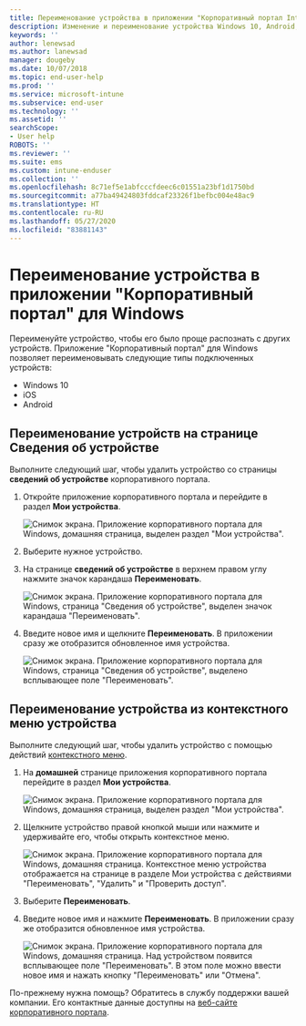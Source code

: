 ```yaml
---
title: Переименование устройства в приложении "Корпоративный портал Intune" для Windows
description: Изменение и переименование устройства Windows 10, Android, iOS или Microsoft HoloLens в приложении "Корпоративный портал Intune" для Windows
keywords: ''
author: lenewsad
ms.author: lanewsad
manager: dougeby
ms.date: 10/07/2018
ms.topic: end-user-help
ms.prod: ''
ms.service: microsoft-intune
ms.subservice: end-user
ms.technology: ''
ms.assetid: ''
searchScope:
- User help
ROBOTS: ''
ms.reviewer: ''
ms.suite: ems
ms.custom: intune-enduser
ms.collection: ''
ms.openlocfilehash: 8c71ef5e1abfcccfdeec6c01551a23bf1d1750bd
ms.sourcegitcommit: a77ba49424803fddcaf23326f1befbc004e48ac9
ms.translationtype: HT
ms.contentlocale: ru-RU
ms.lasthandoff: 05/27/2020
ms.locfileid: "83881143"
---
```

# <a name="rename-device-from-the-company-portal-app-for-windows"></a>Переименование устройства в приложении "Корпоративный портал" для Windows
Переименуйте устройство, чтобы его было проще распознать с других устройств. Приложение "Корпоративный портал" для Windows позволяет переименовывать следующие типы подключенных устройств:  
* Windows 10
* iOS
* Android  

## <a name="rename-device-from-device-details-page"></a>Переименование устройств на странице **Сведения об устройстве**  
Выполните следующий шаг, чтобы удалить устройство со страницы **сведений об устройстве** корпоративного портала. 

1. Откройте приложение корпоративного портала и перейдите в раздел **Мои устройства**.  

    ![Снимок экрана. Приложение корпоративного портала для Windows, домашняя страница, выделен раздел "Мои устройства".](./media/1809_CheckAccess_Context_Select_Device.png)  
2. Выберите нужное устройство.
3. На странице **сведений об устройстве** в верхнем правом углу нажмите значок карандаша **Переименовать**.  

     ![Снимок экрана. Приложение корпоративного портала для Windows, страница "Сведения об устройстве", выделен значок карандаша "Переименовать".](./media/1809_Rename_CPapp_Windows_icon.png) 
4. Введите новое имя и щелкните **Переименовать**. В приложении сразу же отобразится обновленное имя устройства.  

     ![Снимок экрана. Приложение корпоративного портала для Windows, страница "Сведения об устройстве", выделено всплывающее поле "Переименовать".](./media/1808_RenameApp_Popup.png)  

## <a name="rename-device-from-device-context-menu"></a>Переименование устройства из контекстного меню устройства  
Выполните следующий шаг, чтобы удалить устройство с помощью действий [контекстного меню](https://docs.microsoft.com//windows/uwp/design/controls-and-patterns/menus).  

1. На **домашней** странице приложения корпоративного портала перейдите в раздел **Мои устройства**.

    ![Снимок экрана. Приложение корпоративного портала для Windows, домашняя страница, выделен раздел "Мои устройства".](./media/1809_CheckAccess_Context_Select_Device.png)  
2. Щелкните устройство правой кнопкой мыши или нажмите и удерживайте его, чтобы открыть контекстное меню.  

    ![Снимок экрана. Приложение корпоративного портала для Windows, домашняя страница. Контекстное меню устройства отображается на странице в разделе **Мои устройства** с действиями "Переименовать", "Удалить" и "Проверить доступ".](./media/1809_DeviceContextMenu_Windows_CP.png)    
3. Выберите **Переименовать**.  
4. Введите новое имя и нажмите **Переименовать**. В приложении сразу же отобразится обновленное имя устройства.  

     ![Снимок экрана. Приложение корпоративного портала для Windows, домашняя страница. Над устройством появится всплывающее поле "Переименовать". В этом поле можно ввести новое имя и нажать кнопку "Переименовать" или "Отмена".](./media/1808_RenameApp_Popup.png)  

По-прежнему нужна помощь? Обратитесь в службу поддержки вашей компании. Его контактные данные доступны на [веб-сайте корпоративного портала](https://go.microsoft.com/fwlink/?linkid=2010980).

